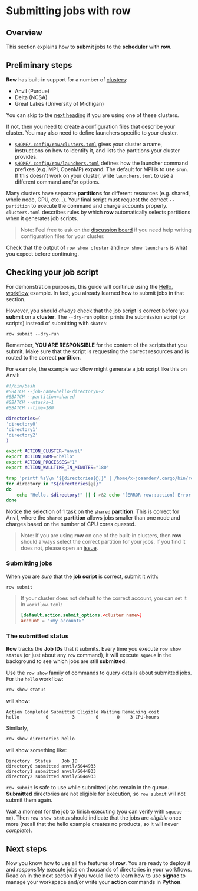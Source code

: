 # Submitting jobs with row

## Overview

This section explains how to **submit** jobs to the **scheduler** with **row**.

## Preliminary steps

**Row** has built-in support for a number of [clusters](../../clusters/built-in.md):
* Anvil (Purdue)
* Delta (NCSA)
* Great Lakes (University of Michigan)

You can skip to the [next heading](#checking-your-job-script) if you are using one of
these clusters.

If not, then you need to create a configuration files that describe your
cluster. You may also need to define launchers specific to your cluster.

* [`$HOME/.config/row/clusters.toml`](../../clusters/index.md) gives your cluster
  a name, instructions on how to identify it, and lists the partitions your cluster
  provides.
* [`$HOME/.config/row/launchers.toml`](../../launchers/index.md) defines how the
  launcher command prefixes (e.g. MPI, OpenMP) expand. The default for MPI is to use
  `srun`. If this doesn't work on your cluster, write `launchers.toml` to use a
  different command and/or options.

Many clusters have separate **partitions** for different resources (e.g. shared, whole
node, GPU, etc...). Your final script must request the correct `--partition` to execute
the command and charge accounts properly. `clusters.toml` describes rules by which
**row** automatically selects partitions when it generates job scripts.

> Note: Feel free to ask on the [discussion board][discussion] if you need help
> writing configuration files for your cluster.

[discussion]: https://github.com/glotzerlab/row/discussions

Check that the output of `row show cluster` and `row show launchers` is what you expect
before continuing.

## Checking your job script

For demonstration purposes, this guide will continue using the
[Hello, workflow](hello.md) example. In fact, you already learned how to submit jobs
in that section.

However, you should *always* check that the job script is correct before you **submit**
on a **cluster**. The `--dry-run` option prints the submission script (or scripts)
instead of submitting with `sbatch`:
```plaintext
row submit --dry-run
```
Remember, **YOU ARE RESPONSIBLE** for the content of the scripts that you submit.
Make sure that the script is requesting the correct resources and is routed to the
correct **partition**.

For example, the example workflow might generate a job script like this on Anvil:
```bash
#!/bin/bash
#SBATCH --job-name=hello-directory0+2
#SBATCH --partition=shared
#SBATCH --ntasks=1
#SBATCH --time=180

directories=(
'directory0'
'directory1'
'directory2'
)

export ACTION_CLUSTER="anvil"
export ACTION_NAME="hello"
export ACTION_PROCESSES="1"
export ACTION_WALLTIME_IN_MINUTES="180"

trap 'printf %s\\n "${directories[@]}" | /home/x-joaander/.cargo/bin/row scan --no-progress -a hello - || exit 3' EXIT
for directory in "${directories[@]}"
do
    echo "Hello, $directory!" || { >&2 echo "[ERROR row::action] Error executing command."; exit 2; }
done
```
Notice the selection of 1 task on the `shared` **partition**. This is correct for Anvil,
where the `shared` **partition** allows jobs smaller than one node and charges based
on the number of CPU cores quested.

> Note: If you are using **row** on one of the built-in clusters, then **row** should
> always select the correct partition for your jobs. If you find it does not, please
> open an [issue](https://github.com/glotzerlab/row/issues).

### Submitting jobs

When you are *sure* that the **job script** is correct, submit it with:
```bash
row submit
```

> If your cluster does not default to the correct account, you can set it in
> `workflow.toml`:
> ```toml
> [default.action.submit_options.<cluster name>]
> account = "<my account>"
> ```

### The submitted status

**Row** tracks the **Job IDs** that it submits. Every time you execute `row show status`
(or just about any `row` command), it will execute `squeue` in the background to see
which jobs are still **submitted**.

Use the `row show` family of commands to query details about submitted jobs.
For the `hello` workflow:
```bash
row show status
```
will show:
```plaintext
Action Completed Submitted Eligible Waiting Remaining cost
hello          0         3        0       0    3 CPU-hours
```

Similarly,
```bash
row show directories hello
```
will show something like:
```plaintext
Directory  Status    Job ID
directory0 submitted anvil/5044933
directory1 submitted anvil/5044933
directory2 submitted anvil/5044933
```

`row submit` is safe to use while submitted jobs remain in the queue. **Submitted**
directories are not eligible for execution, so `row submit` will not submit them again.

Wait a moment for the job to finish executing (you can verify with `squeue --me`).
Then `row show status` should indicate that the jobs are *eligible* once
more (recall that the hello example creates no products, so it will never *complete*).

## Next steps

Now you know how to use all the features of **row**. You are ready to deploy it and
*responsibly* execute jobs on thousands of directories in your workflows. Read on in the
next section if you would like to learn how to use **signac** to manage your workspace
and/or write your **action** commands in **Python**.
